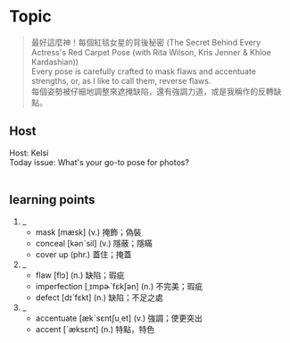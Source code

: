 # Topic

> 最好這麼神！每個紅毯女星的背後秘密 (The Secret Behind Every Actress's Red Carpet Pose (with Rita Wilson, Kris Jenner & Khloe Kardashian)) <br>
> Every pose is carefully crafted to mask flaws and accentuate strengths, or, as I like to call them, reverse flaws. <br>
> 每個姿勢被仔細地調整來遮掩缺陷，還有強調力道，或是我稱作的反轉缺點。 <br>

## Host
Host: Kelsi
<br>Today issue: What's your go-to pose for photos?
<br><br>
## learning points
1. _
	* mask  [mæsk]  (v.)  掩飾；偽裝
	* conceal  [kənˋsil]  (v.)  隱蔽；隱瞞
	* cover up  (phr.)  蓋住；掩蓋
2. _
	* flaw  [flɔ]  (n.)  缺陷；瑕疵
	* imperfection  [͵ɪmpɚˋfɛkʃən]  (n.)  不完美；瑕疵
	* defect  [dɪˋfɛkt]  (n.)  缺陷；不足之處
3. _
	* accentuate  [ækˋsɛntʃu͵et]  (v.)  強調；使更突出
	* accent  [ˋæksɛnt]  (n.)  特點，特色
